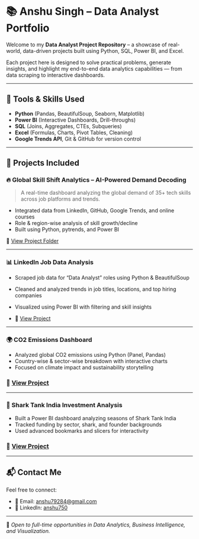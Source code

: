 # 📚 Anshu Singh – Data Analyst Portfolio

Welcome to my **Data Analyst Project Repository** – a showcase of real-world, data-driven projects built using Python, SQL, Power BI, and Excel.

Each project here is designed to solve practical problems, generate insights, and highlight my end-to-end data analytics capabilities — from data scraping to interactive dashboards.

---

## 🧠 Tools & Skills Used

- **Python** (Pandas, BeautifulSoup, Seaborn, Matplotlib)
- **Power BI** (Interactive Dashboards, Drill-throughs)
- **SQL** (Joins, Aggregates, CTEs, Subqueries)
- **Excel** (Formulas, Charts, Pivot Tables, Cleaning)
- **Google Trends API**, Git & GitHub for version control

---

## 📁 Projects Included

### 🔥 Global Skill Shift Analytics – AI-Powered Demand Decoding
> A real-time dashboard analyzing the global demand of 35+ tech skills across job platforms and trends.
- Integrated data from LinkedIn, GitHub, Google Trends, and online courses
- Role & region-wise analysis of skill growth/decline
- Built using Python, pytrends, and Power BI

🔗 [View Project Folder](./global-skill-shift-analytics)

---

### 📊 LinkedIn Job Data Analysis
- Scraped job data for “Data Analyst” roles using Python & BeautifulSoup
- Cleaned and analyzed trends in job titles, locations, and top hiring companies
- Visualized using Power BI with filtering and skill insights

- 🔗 [View Project](https://github.com/mranshuusingh/Data-Analyst-/tree/main/Linkedin%20job%20data%20analysis)

---

### 🌍 CO2 Emissions Dashboard
- Analyzed global CO2 emissions using Python (Panel, Pandas)
- Country-wise & sector-wise breakdown with interactive charts
- Focused on climate impact and sustainability storytelling

### 🔹 [View Project](https://github.com/mranshuusingh/Data-Analyst-/tree/4a2c14c9517d86aaafde565b449932929cd0a3dd/Co2-emission-dashboard-python-panel)


---

### 🦈 Shark Tank India Investment Analysis
- Built a Power BI dashboard analyzing seasons of Shark Tank India
- Tracked funding by sector, shark, and founder backgrounds
- Used advanced bookmarks and slicers for interactivity

### 🔹 [View Project](https://github.com/mranshuusingh/Data-Analyst-/tree/abe042edc41f7357f78800a4f49db427c65c0ea8/sharktank-data-analysis)


---

## 📬 Contact Me

Feel free to connect:

- 📧 Email: anshu79284@gmail.com  
- 🔗 LinkedIn: [anshu750](https://www.linkedin.com/in/anshu750/)

---

📌 *Open to full-time opportunities in Data Analytics, Business Intelligence, and Visualization.*

